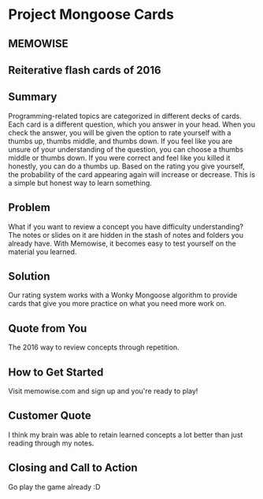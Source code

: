 # Project Mongoose Cards #

<!-- 
> This material was originally posted [here](http://www.quora.com/What-is-Amazons-approach-to-product-development-and-product-management). It is reproduced here for posterities sake.

There is an approach called "working backwards" that is widely used at Amazon. They work backwards from the customer, rather than starting with an idea for a product and trying to bolt customers onto it. While working backwards can be applied to any specific product decision, using this approach is especially important when developing new products or features.

For new initiatives a product manager typically starts by writing an internal press release announcing the finished product. The target audience for the press release is the new/updated product's customers, which can be retail customers or internal users of a tool or technology. Internal press releases are centered around the customer problem, how current solutions (internal or external) fail, and how the new product will blow away existing solutions.

If the benefits listed don't sound very interesting or exciting to customers, then perhaps they're not (and shouldn't be built). Instead, the product manager should keep iterating on the press release until they've come up with benefits that actually sound like benefits. Iterating on a press release is a lot less expensive than iterating on the product itself (and quicker!).

If the press release is more than a page and a half, it is probably too long. Keep it simple. 3-4 sentences for most paragraphs. Cut out the fat. Don't make it into a spec. You can accompany the press release with a FAQ that answers all of the other business or execution questions so the press release can stay focused on what the customer gets. My rule of thumb is that if the press release is hard to write, then the product is probably going to suck. Keep working at it until the outline for each paragraph flows. 

Oh, and I also like to write press-releases in what I call "Oprah-speak" for mainstream consumer products. Imagine you're sitting on Oprah's couch and have just explained the product to her, and then you listen as she explains it to her audience. That's "Oprah-speak", not "Geek-speak".

Once the project moves into development, the press release can be used as a touchstone; a guiding light. The product team can ask themselves, "Are we building what is in the press release?" If they find they're spending time building things that aren't in the press release (overbuilding), they need to ask themselves why. This keeps product development focused on achieving the customer benefits and not building extraneous stuff that takes longer to build, takes resources to maintain, and doesn't provide real customer benefit (at least not enough to warrant inclusion in the press release).
 -->
 
## MEMOWISE ##

## Reiterative flash cards of 2016 ##

## Summary ##
  Programming-related topics are categorized in different decks of cards. Each card is a different question, which you answer in your head. When you check the answer, you will be given the option to rate yourself with a thumbs up, thumbs middle, and thumbs down. If you feel like you are unsure of your understanding of the question, you can choose a thumbs middle or thumbs down. If you were correct and feel like you killed it honestly, you can do a thumbs up. Based on the rating you give yourself, the probability of the card appearing again will increase or decrease. This is a simple but honest way to learn something.

## Problem ##
  What if you want to review a concept you have difficulty understanding? The notes or slides on it are hidden in the stash of notes and folders you already have. With Memowise, it becomes easy to test yourself on the material you learned.

## Solution ##
  Our rating system works with a Wonky Mongoose algorithm to provide cards that give you more practice on what you need more work on.


## Quote from You ##
  The 2016 way to review concepts through repetition.

## How to Get Started ##
  Visit memowise.com and sign up and you're ready to play!

## Customer Quote ##
  I think my brain was able to retain learned concepts a lot better than just reading through my notes.

## Closing and Call to Action ##
  Go play the game already :D
